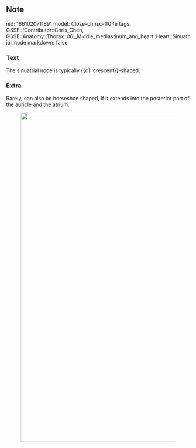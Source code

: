 ## Note
nid: 1661020711891
model: Cloze-chrisc-ff04e
tags: GSSE::!Contributor::Chris_Chen, GSSE::Anatomy::Thorax::06._Middle_mediastinum_and_heart::Heart::Sinuatrial_node
markdown: false

### Text
<div class='toggle'>
  The sinuatrial node is typically {{c1::crescent}}-shaped.
</div>

### Extra
<p id="0719019f-9b2e-4b36-bd5d-682c42674cda" class="">Rarely, can
also be horseshoe shaped, if it extends into the posterior part of
the auricle and the atrium.
<figure id="653ee793-d2dc-4c43-ab73-8bb549deca45" class="image">
  <a href= 
  "Sinuatrial%20node%2024c8337b5b2348989511cecbfbdc93c3/Untitled%202.png">
  <img style="width:898px" src= 
  "8630ed1f4d19ce34686a7dd290449aaf1bed7228.png"></a>
</figure>
